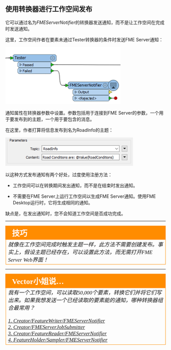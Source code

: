 ## 使用转换器进行工作空间发布 ##

它可以通过名为*FMEServerNotifier*的转换器发送通知，而不是让工作空间在完成时发送通知。

这里，工作空间作者在要素未通过Tester转换器的条件时发送FME Server通知：

![](./Images/Img4.028.FMEServerNotifierOnCanvas.png)

通知属性在转换器参数中设置。参数包括用于连接到FME Server的参数，一个用于要发布到的主题，一个用于要包含的消息。

在这里，作者打算将信息发布到名为RoadInfo的主题：

![](./Images/Img4.029.FMEServerNotifierParameters.png)


以这种方式发布通知有两个好处，过度使用注册方法：

- 工作空间可以在转换期间发出通知，而不是在结束时发出通知。

- 不需要在FME Server上运行工作空间以生成FME Server通知。使用FME Desktop运行时，它将生成相同的通知。

缺点是，在发出通知时，您不会知道工作空间是否成功完成。

---

<!--Tip Section-->

<table style="border-spacing: 0px">
<tr>
<td style="vertical-align:middle;background-color:darkorange;border: 2px solid darkorange">
<i class="fa fa-info-circle fa-lg fa-pull-left fa-fw" style="color:white;padding-right: 12px;vertical-align:text-top"></i>
<span style="color:white;font-size:x-large;font-weight: bold;font-family:serif">技巧</span>
</td>
</tr>

<tr>
<td style="border: 1px solid darkorange">
<span style="font-family:serif; font-style:italic; font-size:larger">
就像在工作空间完成时触发主题一样，此方法不需要创建发布。事实上，假设主题已经存在，可以设置此方法，而无需打开FME Server Web界面！
</span>
</td>
</tr>
</table>

---

<table style="border-spacing: 0px">
<tr>
<td style="vertical-align:middle;background-color:darkorange;border: 2px solid darkorange">
<i class="fa fa-quote-left fa-lg fa-pull-left fa-fw" style="color:white;padding-right: 12px;vertical-align:text-top"></i>
<span style="color:white;font-size:x-large;font-weight: bold;font-family:serif">Vector小姐说…</span>
</td>
</tr>

<tr>
<td style="border: 1px solid darkorange">
<span style="font-family:serif; font-style:italic; font-size:larger">
我有一个工作空间，可以读取50,000个要素，转换它们并将它们写出来。如果我想发送一个已经读取的要素能的通知，哪种转换器组合最常用？ 
<br><br><a href="http://52.73.3.37/fmedatastreaming/Manual/QAResponse2017.fmw?chapter=24&question=6&answer=1&DestDataset_TEXTLINE=C%3A%5CFMEOutput%5CQAResponse.html">1. Creator/FeatureWriter/FMEServerNotifier</a>
<br><a href="http://52.73.3.37/fmedatastreaming/Manual/QAResponse2017.fmw?chapter=24&question=6&answer=2&DestDataset_TEXTLINE=C%3A%5CFMEOutput%5CQAResponse.html">2. Creator/FMEServerJobSubmitter</a>
<br><a href="http://52.73.3.37/fmedatastreaming/Manual/QAResponse2017.fmw?chapter=24&question=6&answer=3&DestDataset_TEXTLINE=C%3A%5CFMEOutput%5CQAResponse.html">3. Creator/FeatureReader/FMEServerNotifier</a>
<br><a href="http://52.73.3.37/fmedatastreaming/Manual/QAResponse2017.fmw?chapter=24&question=6&answer=4&DestDataset_TEXTLINE=C%3A%5CFMEOutput%5CQAResponse.html">4. FeatureHolder/Sampler/FMEServerNotifier</a>
</span>
</td>
</tr>
</table>
